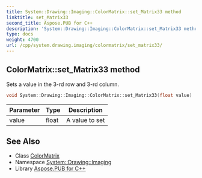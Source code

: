 ```yaml
---
title: System::Drawing::Imaging::ColorMatrix::set_Matrix33 method
linktitle: set_Matrix33
second_title: Aspose.PUB for C++
description: 'System::Drawing::Imaging::ColorMatrix::set_Matrix33 method. Sets a value in the 3-rd row and 3-rd column in C++.'
type: docs
weight: 4700
url: /cpp/system.drawing.imaging/colormatrix/set_matrix33/
---
```

## ColorMatrix::set_Matrix33 method


Sets a value in the 3-rd row and 3-rd column.

```cpp
void System::Drawing::Imaging::ColorMatrix::set_Matrix33(float value)
```


| Parameter | Type | Description |
| --- | --- | --- |
| value | float | A value to set |

## See Also

* Class [ColorMatrix](../)
* Namespace [System::Drawing::Imaging](../../)
* Library [Aspose.PUB for C++](../../../)
